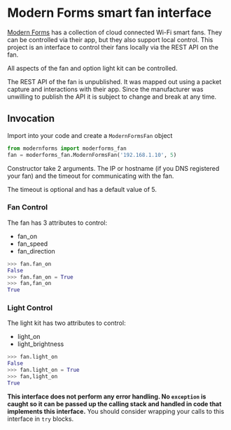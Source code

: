 # Modern Forms smart fan interface
[Modern Forms](http://moderforms.com/fan/) has a collection of cloud connected Wi-Fi smart fans.  They can be controlled via their app, but they also support local control.  This project is an interface to control their fans locally via the REST API on the fan.

All aspects of the fan and option light kit can be controlled.

The REST API of the fan is unpublished.  It was mapped out using a packet capture and interactions with their app.  Since the manufacturer was unwilling to publish the API it is subject to change and break at any time.

## Invocation
Import into your code and create a `ModernFormsFan` object

```python
from modernforms import moderforms_fan
fan = moderforms_fan.ModernFormsFan('192.168.1.10', 5)
```
Constructor take 2 arguments.  The IP or hostname (if you DNS registered your fan) and the timeout for communicating with the fan.

The timeout is optional and has a default value of 5.

### Fan Control
The fan has 3 attributes to control:
* fan_on
* fan_speed
* fan_direction
```python
>>> fan.fan_on
False
>>> fan.fan_on = True
>>> fan,fan_on
True
```

### Light Control
The light kit has two attributes to control:
* light_on
* light_brightness
```python
>>> fan.light_on
False
>>> fan.light_on = True
>>> fan,light_on
True
```

**This interface does not perform any error handling.  No `exception` is caught so it can be passed up the calling stack and handled in code that implements this interface.**  You should consider wrapping your calls to this interface in `try` blocks.

